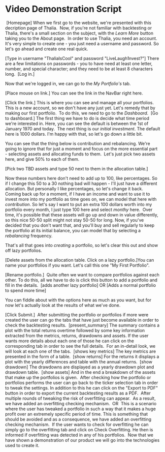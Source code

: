 # Video Demonstration Script

​
[Homepage]
When we first go to the website, we're presented with this decription page of Thalia.
​
Now, if you're not familiar with backtesting or Thalia, there's a small section on the subject, with the _Learn More_  button taking you to the About page.
​
In order to use Thalia, you need an account. It's very simple to create one - you just need a username and password. So let's go ahead and create one real quick.

[Type in username "ThaliaIsCool" and password "LiveLaugh1nvest?"]
There are a few limitations on passwords - you to have need at least one letter, number, and special character; and they need to be at least 8 characters long.
​
[Log in.]

Now that we're logged in, we can go to the _My Portfolio's_ tab.

[Place mouse on link.]
You can see the link in the NavBar right here.

[Click the link.]
This is where you can see and manage all your portfolios. This is a new account, so we don't have any just yet. Let's remedy that by making our first portfolio.
​
To do this, we need to go to the _Dashboard_.
​
[Go to dashboard.]
The first thing we have to do is decide what time period we're interested in. Here, you can see the default is between the 1st of January 1970 and today.
​
The next thing is our _initial investment_. The default here is 1000 dollars. I'm happy with that, so let's go down a little bit.

You can see that the thing below is contribution and rebalancing. We're going to ignore that for just a moment and focus on the more essential part - selecting assets and allocating funds to them.
​​
Let's just pick two assets here, and give 50% to each of them.

[Pick two TBD assets and type 50 next to them in the allocation table.]

Now these numbers here don't need to add up to 100, like percentages. So if I change this 50 to a 30 nothing bad will happen - I'll just have a different allocation. But personally I like percentages, so let's change it back.
​
Coming back up for a moment, if I have an income and want to use it to invest more into my portfolio as time goes on, we can model that here with _contribution_. So let's say I want to put an extra 100 dollars worth into my portfolio every month, I just type 100 here and select _monthy_ here.
​
Over time, it's possible that these assets will go up and down in value differently, so this nice 50-50 split might not stay 50-50 for long. Now, if you've decided that you don't want that, and you'll buy and sell regularly to keep the portfolio at its initial balance, you can model that by selecting a _rebalancing_ frequency.

That's all that goes into _creating_ a portfolio, so let's clear this out and show off lazy portfolios.

[Delete assets from the allocation table. Click on a lazy portfolio.]
​
You can name your portfolios if you want. Let's call this one "My First Portfolio".

[Rename portfolio.]
​
Quite often we want to compare portfolios against each other. To do this, all we have to do is click this button to add a portfolio and fill in the details.
​​
[adds another lazy portfolio]
OR
[Adds a normal portfolio to spend more time]

You can fiddle about with the options here as much as you want, but for now let's actually look at the results of what we've done.

[Click Submit.]
​
After submitting the portfolio or portfolios if more were created the user can go the tabs that have just become available in order to check the backtesting results.​
​
[present_summary]
The summary contains a plot with the total returns overtime followed by some key information extracted from the metrics, returns, drawdowns and assets.
​
If the user wants more details about each one of those he can click on the corresponding tab in order to see the full details.
​
For an in-detail look, we will look at each one of the tabs.
​
[shows key metrics]
The key metrics are presented in the form of a table.
​
[show returns]
For the returns it displays a plot with the yearly differences and table with the annual returns.
​
[show drawdown]
The drawdowns are displayed as a yearly drawdown plot and drawdown table.
​
[show assets]
And in the end a breakdown of the assets that make up the portfolios is given.
​​
After checking how the portfolio or portfolios performs the user can go back to the ticker selection tab in order to tweak the settings. In addition to this he can click on the "Export to PDF" button in order to export the current backtesting results as a PDF.
​​
After multiple rounds of tweaking the risk of overfitting can appear.
​
​As a result, we have added an overfitting checking mechanism.
​
OR
​
This is a scenario where the user has tweaked a portfolio in such a way that it makes a huge profit over an extremely specific period of time. This is something that should be avoided and as a consequence, we have added an overfitting checking mechanism.
​​
If the user wants to check for overfitting he can simply go to the overfitting tab and click on Check Overfitting.  He then is informed if overfitting was detected in any of his portfolios.
​
Now that we have shown a demonstration of our product we will go into the technologies used to create it.

